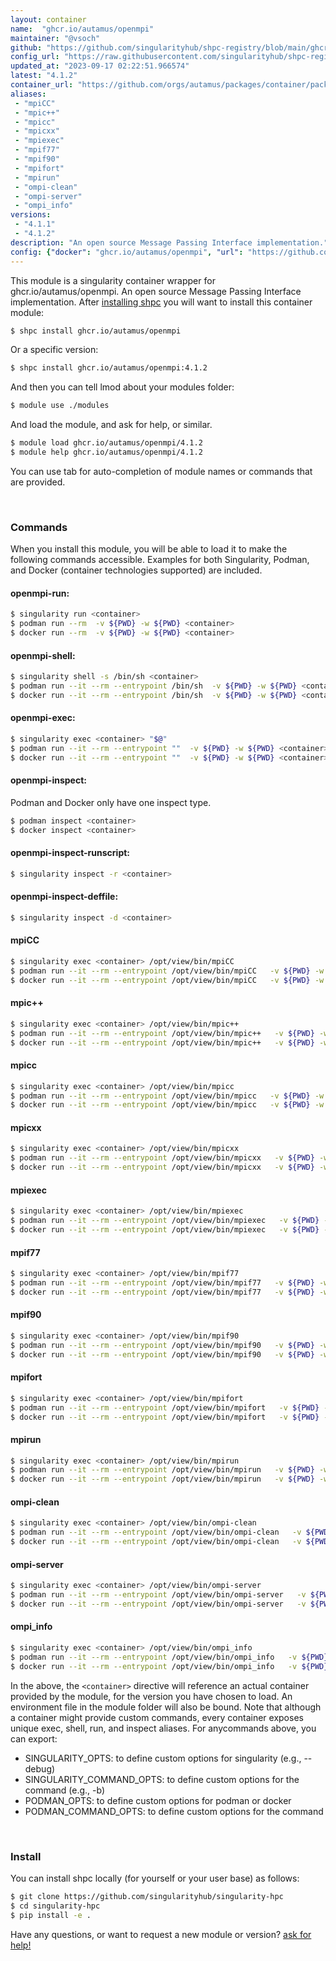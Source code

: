 ```yaml
---
layout: container
name:  "ghcr.io/autamus/openmpi"
maintainer: "@vsoch"
github: "https://github.com/singularityhub/shpc-registry/blob/main/ghcr.io/autamus/openmpi/container.yaml"
config_url: "https://raw.githubusercontent.com/singularityhub/shpc-registry/main/ghcr.io/autamus/openmpi/container.yaml"
updated_at: "2023-09-17 02:22:51.966574"
latest: "4.1.2"
container_url: "https://github.com/orgs/autamus/packages/container/package/openmpi"
aliases:
 - "mpiCC"
 - "mpic++"
 - "mpicc"
 - "mpicxx"
 - "mpiexec"
 - "mpif77"
 - "mpif90"
 - "mpifort"
 - "mpirun"
 - "ompi-clean"
 - "ompi-server"
 - "ompi_info"
versions:
 - "4.1.1"
 - "4.1.2"
description: "An open source Message Passing Interface implementation."
config: {"docker": "ghcr.io/autamus/openmpi", "url": "https://github.com/orgs/autamus/packages/container/package/openmpi", "maintainer": "@vsoch", "description": "An open source Message Passing Interface implementation.", "latest": {"4.1.2": "sha256:bdd2678d73198138b3dbda082ea658cbc78fd6928497a8a8fb7cd54c3130ebd4"}, "tags": {"4.1.1": "sha256:571e607db699301e56d064f11e8c4d9f33bced922da04e018d679bf57649b7f4", "4.1.2": "sha256:bdd2678d73198138b3dbda082ea658cbc78fd6928497a8a8fb7cd54c3130ebd4"}, "aliases": {"mpiCC": "/opt/view/bin/mpiCC", "mpic++": "/opt/view/bin/mpic++", "mpicc": "/opt/view/bin/mpicc", "mpicxx": "/opt/view/bin/mpicxx", "mpiexec": "/opt/view/bin/mpiexec", "mpif77": "/opt/view/bin/mpif77", "mpif90": "/opt/view/bin/mpif90", "mpifort": "/opt/view/bin/mpifort", "mpirun": "/opt/view/bin/mpirun", "ompi-clean": "/opt/view/bin/ompi-clean", "ompi-server": "/opt/view/bin/ompi-server", "ompi_info": "/opt/view/bin/ompi_info"}}
---
```


This module is a singularity container wrapper for ghcr.io/autamus/openmpi.
An open source Message Passing Interface implementation.
After [installing shpc](#install) you will want to install this container module:


```bash
$ shpc install ghcr.io/autamus/openmpi
```

Or a specific version:

```bash
$ shpc install ghcr.io/autamus/openmpi:4.1.2
```

And then you can tell lmod about your modules folder:

```bash
$ module use ./modules
```

And load the module, and ask for help, or similar.

```bash
$ module load ghcr.io/autamus/openmpi/4.1.2
$ module help ghcr.io/autamus/openmpi/4.1.2
```

You can use tab for auto-completion of module names or commands that are provided.

<br>

### Commands

When you install this module, you will be able to load it to make the following commands accessible.
Examples for both Singularity, Podman, and Docker (container technologies supported) are included.

#### openmpi-run:

```bash
$ singularity run <container>
$ podman run --rm  -v ${PWD} -w ${PWD} <container>
$ docker run --rm  -v ${PWD} -w ${PWD} <container>
```

#### openmpi-shell:

```bash
$ singularity shell -s /bin/sh <container>
$ podman run --it --rm --entrypoint /bin/sh  -v ${PWD} -w ${PWD} <container>
$ docker run --it --rm --entrypoint /bin/sh  -v ${PWD} -w ${PWD} <container>
```

#### openmpi-exec:

```bash
$ singularity exec <container> "$@"
$ podman run --it --rm --entrypoint ""  -v ${PWD} -w ${PWD} <container> "$@"
$ docker run --it --rm --entrypoint ""  -v ${PWD} -w ${PWD} <container> "$@"
```

#### openmpi-inspect:

Podman and Docker only have one inspect type.

```bash
$ podman inspect <container>
$ docker inspect <container>
```

#### openmpi-inspect-runscript:

```bash
$ singularity inspect -r <container>
```

#### openmpi-inspect-deffile:

```bash
$ singularity inspect -d <container>
```


#### mpiCC

```bash
$ singularity exec <container> /opt/view/bin/mpiCC
$ podman run --it --rm --entrypoint /opt/view/bin/mpiCC   -v ${PWD} -w ${PWD} <container> -c " $@"
$ docker run --it --rm --entrypoint /opt/view/bin/mpiCC   -v ${PWD} -w ${PWD} <container> -c " $@"
```


#### mpic++

```bash
$ singularity exec <container> /opt/view/bin/mpic++
$ podman run --it --rm --entrypoint /opt/view/bin/mpic++   -v ${PWD} -w ${PWD} <container> -c " $@"
$ docker run --it --rm --entrypoint /opt/view/bin/mpic++   -v ${PWD} -w ${PWD} <container> -c " $@"
```


#### mpicc

```bash
$ singularity exec <container> /opt/view/bin/mpicc
$ podman run --it --rm --entrypoint /opt/view/bin/mpicc   -v ${PWD} -w ${PWD} <container> -c " $@"
$ docker run --it --rm --entrypoint /opt/view/bin/mpicc   -v ${PWD} -w ${PWD} <container> -c " $@"
```


#### mpicxx

```bash
$ singularity exec <container> /opt/view/bin/mpicxx
$ podman run --it --rm --entrypoint /opt/view/bin/mpicxx   -v ${PWD} -w ${PWD} <container> -c " $@"
$ docker run --it --rm --entrypoint /opt/view/bin/mpicxx   -v ${PWD} -w ${PWD} <container> -c " $@"
```


#### mpiexec

```bash
$ singularity exec <container> /opt/view/bin/mpiexec
$ podman run --it --rm --entrypoint /opt/view/bin/mpiexec   -v ${PWD} -w ${PWD} <container> -c " $@"
$ docker run --it --rm --entrypoint /opt/view/bin/mpiexec   -v ${PWD} -w ${PWD} <container> -c " $@"
```


#### mpif77

```bash
$ singularity exec <container> /opt/view/bin/mpif77
$ podman run --it --rm --entrypoint /opt/view/bin/mpif77   -v ${PWD} -w ${PWD} <container> -c " $@"
$ docker run --it --rm --entrypoint /opt/view/bin/mpif77   -v ${PWD} -w ${PWD} <container> -c " $@"
```


#### mpif90

```bash
$ singularity exec <container> /opt/view/bin/mpif90
$ podman run --it --rm --entrypoint /opt/view/bin/mpif90   -v ${PWD} -w ${PWD} <container> -c " $@"
$ docker run --it --rm --entrypoint /opt/view/bin/mpif90   -v ${PWD} -w ${PWD} <container> -c " $@"
```


#### mpifort

```bash
$ singularity exec <container> /opt/view/bin/mpifort
$ podman run --it --rm --entrypoint /opt/view/bin/mpifort   -v ${PWD} -w ${PWD} <container> -c " $@"
$ docker run --it --rm --entrypoint /opt/view/bin/mpifort   -v ${PWD} -w ${PWD} <container> -c " $@"
```


#### mpirun

```bash
$ singularity exec <container> /opt/view/bin/mpirun
$ podman run --it --rm --entrypoint /opt/view/bin/mpirun   -v ${PWD} -w ${PWD} <container> -c " $@"
$ docker run --it --rm --entrypoint /opt/view/bin/mpirun   -v ${PWD} -w ${PWD} <container> -c " $@"
```


#### ompi-clean

```bash
$ singularity exec <container> /opt/view/bin/ompi-clean
$ podman run --it --rm --entrypoint /opt/view/bin/ompi-clean   -v ${PWD} -w ${PWD} <container> -c " $@"
$ docker run --it --rm --entrypoint /opt/view/bin/ompi-clean   -v ${PWD} -w ${PWD} <container> -c " $@"
```


#### ompi-server

```bash
$ singularity exec <container> /opt/view/bin/ompi-server
$ podman run --it --rm --entrypoint /opt/view/bin/ompi-server   -v ${PWD} -w ${PWD} <container> -c " $@"
$ docker run --it --rm --entrypoint /opt/view/bin/ompi-server   -v ${PWD} -w ${PWD} <container> -c " $@"
```


#### ompi_info

```bash
$ singularity exec <container> /opt/view/bin/ompi_info
$ podman run --it --rm --entrypoint /opt/view/bin/ompi_info   -v ${PWD} -w ${PWD} <container> -c " $@"
$ docker run --it --rm --entrypoint /opt/view/bin/ompi_info   -v ${PWD} -w ${PWD} <container> -c " $@"
```



In the above, the `<container>` directive will reference an actual container provided
by the module, for the version you have chosen to load. An environment file in the
module folder will also be bound. Note that although a container
might provide custom commands, every container exposes unique exec, shell, run, and
inspect aliases. For anycommands above, you can export:

 - SINGULARITY_OPTS: to define custom options for singularity (e.g., --debug)
 - SINGULARITY_COMMAND_OPTS: to define custom options for the command (e.g., -b)
 - PODMAN_OPTS: to define custom options for podman or docker
 - PODMAN_COMMAND_OPTS: to define custom options for the command

<br>

### Install

You can install shpc locally (for yourself or your user base) as follows:

```bash
$ git clone https://github.com/singularityhub/singularity-hpc
$ cd singularity-hpc
$ pip install -e .
```

Have any questions, or want to request a new module or version? [ask for help!](https://github.com/singularityhub/singularity-hpc/issues)